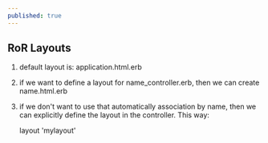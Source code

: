 ```yaml
---
published: true
---
```


## RoR Layouts

1. default layout is: application.html.erb

2. if we want to define a layout for name_controller.erb, then we can create name.html.erb

3. if we don't want to use that automatically association by name, then we can explicitly define the layout in the controller. This way:

    layout 'mylayout'